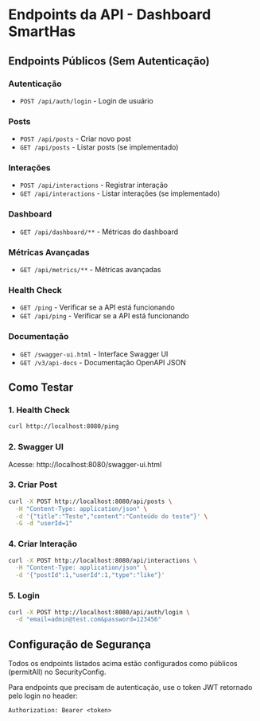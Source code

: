 # Endpoints da API - Dashboard SmartHas

## Endpoints Públicos (Sem Autenticação)

### Autenticação
- `POST /api/auth/login` - Login de usuário

### Posts
- `POST /api/posts` - Criar novo post
- `GET /api/posts` - Listar posts (se implementado)

### Interações
- `POST /api/interactions` - Registrar interação
- `GET /api/interactions` - Listar interações (se implementado)

### Dashboard
- `GET /api/dashboard/**` - Métricas do dashboard

### Métricas Avançadas
- `GET /api/metrics/**` - Métricas avançadas

### Health Check
- `GET /ping` - Verificar se a API está funcionando
- `GET /api/ping` - Verificar se a API está funcionando

### Documentação
- `GET /swagger-ui.html` - Interface Swagger UI
- `GET /v3/api-docs` - Documentação OpenAPI JSON

## Como Testar

### 1. Health Check
```bash
curl http://localhost:8080/ping
```

### 2. Swagger UI
Acesse: http://localhost:8080/swagger-ui.html

### 3. Criar Post
```bash
curl -X POST http://localhost:8080/api/posts \
  -H "Content-Type: application/json" \
  -d '{"title":"Teste","content":"Conteúdo do teste"}' \
  -G -d "userId=1"
```

### 4. Criar Interação
```bash
curl -X POST http://localhost:8080/api/interactions \
  -H "Content-Type: application/json" \
  -d '{"postId":1,"userId":1,"type":"like"}'
```

### 5. Login
```bash
curl -X POST http://localhost:8080/api/auth/login \
  -d "email=admin@test.com&password=123456"
```

## Configuração de Segurança

Todos os endpoints listados acima estão configurados como públicos (permitAll) no SecurityConfig.

Para endpoints que precisam de autenticação, use o token JWT retornado pelo login no header:
```
Authorization: Bearer <token>
```
